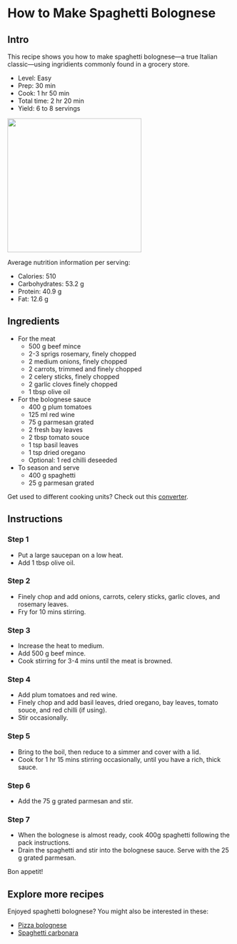 # How to Make Spaghetti Bolognese

## Intro

This recipe shows you how to make spaghetti bolognese—a true Italian classic—using ingridients commonly found in a grocery store.

- Level: Easy
- Prep: 30 min
- Cook: 1 hr 50 min
- Total time: 2 hr 20 min
- Yield: 6 to 8 servings

<img src="https://www.errenskitchen.com/wp-content/uploads/2015/02/Quick-Easy-Spaghetti-Bolognese2-1-500x480.jpg" width="300">

Average nutrition information per serving:

- Calories: 510
- Carbohydrates: 53.2 g
- Protein: 40.9 g
- Fat: 12.6 g

## Ingredients

- For the meat
  - 500 g beef mince
  - 2-3 sprigs rosemary, finely chopped
  - 2 medium onions, finely chopped
  - 2 carrots, trimmed and finely chopped
  - 2 celery sticks, finely chopped
  - 2 garlic cloves finely chopped
  - 1 tbsp olive oil
- For the bolognese sauce
  - 400 g plum tomatoes
  - 125 ml red wine
  - 75 g parmesan grated
  - 2 fresh bay leaves
  - 2 tbsp tomato souce
  - 1 tsp basil leaves
  - 1 tsp dried oregano
  - Optional: 1 red chilli deseeded
- To season and serve
  - 400 g spaghetti
  - 25 g parmesan grated

Get used to different cooking units? Check out this [converter](https://www.thecalculatorsite.com/cooking/cooking-calculator.php).

## Instructions

### Step 1

- Put a large saucepan on a low heat.
- Add 1 tbsp olive oil.

### Step 2

- Finely chop and add onions, carrots, celery sticks, garlic cloves, and rosemary leaves.
- Fry for 10 mins stirring.

### Step 3 

- Increase the heat to medium.
- Add 500 g beef mince.
- Cook stirring for 3-4 mins until the meat is browned.

### Step 4

- Add plum tomatoes and red wine.
- Finely chop and add basil leaves, dried oregano, bay leaves, tomato souce, and red chilli (if using).
- Stir occasionally.

### Step 5

- Bring to the boil, then reduce to a simmer and cover with a lid.
- Cook for 1 hr 15 mins stirring occasionally, until you have a rich, thick sauce.

### Step 6

- Add the 75 g grated parmesan and stir.

### Step 7

- When the bolognese is almost ready, cook 400g spaghetti following the pack instructions.
- Drain the spaghetti and stir into the bolognese sauce. Serve with the 25 g grated parmesan.

Bon appetit!

## Explore more recipes

Enjoyed spaghetti bolognese? You might also be interested in these:

- [Pizza bolognese](https://domestikatedlife.com/2018/08/31/grilled-pizza-bolognese/)
- [Spaghetti carbonara](https://www.delish.com/cooking/recipe-ideas/recipes/a45771/easy-carbonara-recipe/)
